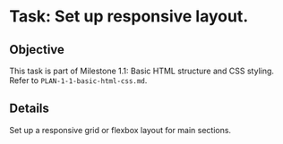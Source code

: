 # Task: Set up responsive layout.

## Objective
This task is part of Milestone 1.1: Basic HTML structure and CSS styling. Refer to `PLAN-1-1-basic-html-css.md`.

## Details
Set up a responsive grid or flexbox layout for main sections.
